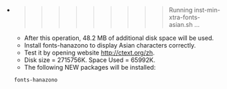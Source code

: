* >>>>>>>>> Running inst-min-xtra-fonts-asian.sh ...
  * After this operation, 48.2 MB of additional disk space will be used.
  * Install fonts-hanazono to display Asian characters correctly.
  * Test it by opening website http://ctext.org/zh.
  * Disk size = 2715756K. Space Used = 65992K.
  * The following NEW packages will be installed:
  ```bash
  fonts-hanazono
  ```
